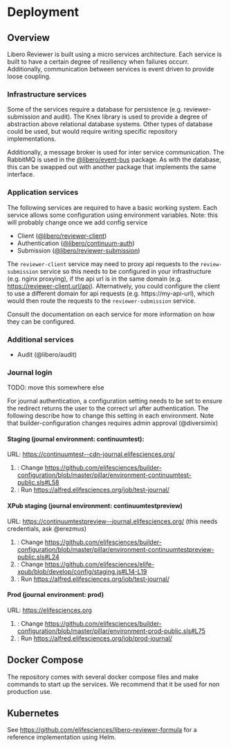 # Deployment

## Overview

Libero Reviewer is built using a micro services architecture. Each service is built to have a certain degree of resiliency when failures occurr. Additionally,
communication between services is event driven to provide loose coupling.

### Infrastructure services

Some of the services require a database for persistence (e.g. reviewer-submission and audit). The Knex library is used to provide a degree of abstraction above
relational database systems. Other types of database could be used, but would require writing specific repository implementations.

Additionally, a message broker is used for inter service communication. The RabbitMQ is used in the [@libero/event-bus](https://github.com/libero/event-bus) package.
As with the database, this can be  swapped out with another package that implements the same interface.

### Application services

The following services are required to have a basic working system. Each service allows some configuration using environment variables.
Note: this will probably change once we add config service

* Client ([@libero/reviewer-client](https://github.com/libero/reviewer-client))
* Authentication ([@libero/continuum-auth](https://github.com/libero/continuum-auth))
* Submission ([@libero/reviewer-submission](https://github.com/libero/reviewer-submission))

The `reviewer-client` service may need to proxy api requests to the `review-submission` service so this needs to be configured in your infrastructure
(e.g. nginx proxying), if the api url is in the same domain (e.g. https://reviewer-client.url/api). Alternatively, you could configure the client to use a different
domain for api requests (e.g. https://my-api-url), which would then route the requests to the `reviewer-submission` service.

Consult the documentation on each service for more information on how they can be configured.


### Additional services

* Audit (@libero/audit)

### Journal login

TODO: move this somewhere else

For journal authentication, a configuration setting needs to be set to ensure the redirect returns the user to the correct url after authentication. The following
describe how to change this setting in each environment. Note that builder-configuration changes requires admin approval (@diversimix)

#### Staging (journal environment: continuumtest):
URL: https://continuumtest--cdn-journal.elifesciences.org/

1. : Change https://github.com/elifesciences/builder-configuration/blob/master/pillar/environment-continuumtest-public.sls#L58
1. : Run https://alfred.elifesciences.org/job/test-journal/

#### XPub staging (journal environment: continuumtestpreview)
URL: https://continuumtestpreview--journal.elifesciences.org/
(this needs credentials, ask @erezmus)

1. : Change https://github.com/elifesciences/builder-configuration/blob/master/pillar/environment-continuumtestpreview-public.sls#L24
1. : Change https://github.com/elifesciences/elife-xpub/blob/develop/config/staging.js#L14-L19
1. : Run https://alfred.elifesciences.org/job/test-journal/

#### Prod (journal environment: prod)
URL: https://elifesciences.org

1. : Change https://github.com/elifesciences/builder-configuration/blob/master/pillar/environment-prod-public.sls#L75
1. : Run https://alfred.elifesciences.org/job/prod-journal/

## Docker Compose

The repository comes with several docker compose files and make commands to start up the services. We recommend that it be used for non production use.

## Kubernetes

See https://github.com/elifesciences/libero-reviewer-formula for a reference implementation using Helm.